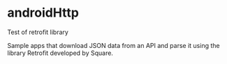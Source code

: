 # androidHttp
Test of retrofit library

Sample apps that download JSON data from an API and parse it using the library Retrofit developed by Square.
